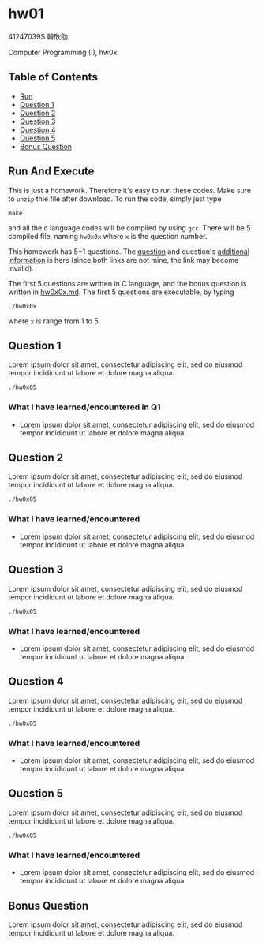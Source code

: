 # hw01

41247039S 韓欣劭

Computer Programming (I), hw0x

## Table of Contents

* [Run](#run-and-execute)
* [Question 1](#question-1)
* [Question 2](#question-2)
* [Question 3](#question-3)
* [Question 4](#question-4)
* [Question 5](#question-5)
* [Bonus Question](#bonus-question)

## Run And Execute

This is just a homework. Therefore it's easy to run these codes. Make sure to `unzip` thie file after download. To run the code, simply just type

```console
make
```

and all the c language codes will be compiled by using `gcc`. There will be 5 compiled file, naming `hw0x0x` where `x` is the question number.

This homework has 5+1 questions. The [question]() and question's [additional information]() is here (since both links are not mine, the link may become invalid).

The first 5 questions are written in C language, and the bonus question is written in [hw0x0x.md](). The first 5 questions are executable, by typing

```console
./hw0x0x
```

where `x` is range from 1 to 5.

## Question 1

Lorem ipsum dolor sit amet, consectetur adipiscing elit, sed do eiusmod tempor incididunt ut labore et dolore magna aliqua.

```console
./hw0x05
```

### What I have learned/encountered in Q1

* Lorem ipsum dolor sit amet, consectetur adipiscing elit, sed do eiusmod tempor incididunt ut labore et dolore magna aliqua.

## Question 2

Lorem ipsum dolor sit amet, consectetur adipiscing elit, sed do eiusmod tempor incididunt ut labore et dolore magna aliqua.

```console
./hw0x05
```

### What I have learned/encountered

* Lorem ipsum dolor sit amet, consectetur adipiscing elit, sed do eiusmod tempor incididunt ut labore et dolore magna aliqua.

## Question 3

Lorem ipsum dolor sit amet, consectetur adipiscing elit, sed do eiusmod tempor incididunt ut labore et dolore magna aliqua.

```console
./hw0x05
```

### What I have learned/encountered

* Lorem ipsum dolor sit amet, consectetur adipiscing elit, sed do eiusmod tempor incididunt ut labore et dolore magna aliqua.

## Question 4

Lorem ipsum dolor sit amet, consectetur adipiscing elit, sed do eiusmod tempor incididunt ut labore et dolore magna aliqua.

```console
./hw0x05
```

### What I have learned/encountered

* Lorem ipsum dolor sit amet, consectetur adipiscing elit, sed do eiusmod tempor incididunt ut labore et dolore magna aliqua.

## Question 5

Lorem ipsum dolor sit amet, consectetur adipiscing elit, sed do eiusmod tempor incididunt ut labore et dolore magna aliqua.

```console
./hw0x05
```

### What I have learned/encountered

* Lorem ipsum dolor sit amet, consectetur adipiscing elit, sed do eiusmod tempor incididunt ut labore et dolore magna aliqua.

## Bonus Question

Lorem ipsum dolor sit amet, consectetur adipiscing elit, sed do eiusmod tempor incididunt ut labore et dolore magna aliqua.
